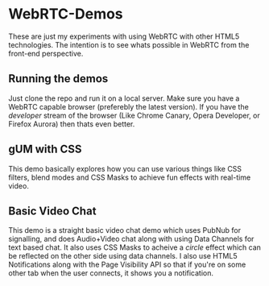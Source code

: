 # WebRTC-Demos

These are just my experiments with using WebRTC with other HTML5 technologies. The intention is to see whats possible in WebRTC from the front-end perspective. 

## Running the demos

Just clone the repo and run it on a local server. Make sure you have a WebRTC capable browser (preferebly the latest version). If you have the *developer* stream of the browser (Like Chrome Canary, Opera Developer, or Firefox Aurora) then thats even better. 

## gUM with CSS
This demo basically explores how you can use various things like CSS filters, blend modes and CSS Masks to achieve fun effects with real-time video. 

## Basic Video Chat

This demo is a straight basic video chat demo which uses PubNub for signalling, and does Audio+Video chat along with using Data Channels for text based chat. It also uses CSS Masks to acheive a *circle* effect which can be reflected on the other side using data channels. I also use HTML5 Notifications along with the Page Visibility API so that if you're on some other tab when the user connects, it shows you a notification. 